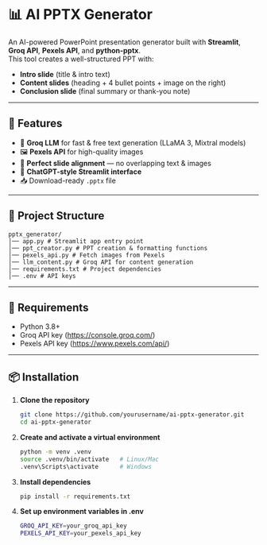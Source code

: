 # 📊 AI PPTX Generator

An AI-powered PowerPoint presentation generator built with **Streamlit**, **Groq API**, **Pexels API**, and **python-pptx**.  
This tool creates a well-structured PPT with:
- **Intro slide** (title & intro text)
- **Content slides** (heading + 4 bullet points + image on the right)
- **Conclusion slide** (final summary or thank-you note)

---

## 🚀 Features
- 🧠 **Groq LLM** for fast & free text generation (LLaMA 3, Mixtral models)
- 🖼 **Pexels API** for high-quality images
- 📑 **Perfect slide alignment** — no overlapping text & images
- 🎨 **ChatGPT-style Streamlit interface**
- 📥 Download-ready `.pptx` file

---

## 📂 Project Structure
    pptx_generator/
    │── app.py # Streamlit app entry point
    │── ppt_creator.py # PPT creation & formatting functions
    │── pexels_api.py # Fetch images from Pexels
    │── llm_content.py # Groq API for content generation
    │── requirements.txt # Project dependencies
    │── .env # API keys


---

## 🔑 Requirements
- Python 3.8+
- Groq API key (https://console.groq.com/)
- Pexels API key (https://www.pexels.com/api/)

---

## 📦 Installation
1. **Clone the repository**
     ```bash
    git clone https://github.com/yourusername/ai-pptx-generator.git
    cd ai-pptx-generator
2. **Create and activate a virtual environment**
      ```bash
      python -m venv .venv
      source .venv/bin/activate   # Linux/Mac
      .venv\Scripts\activate      # Windows
3. **Install dependencies**
     ```bash
     pip install -r requirements.txt
4. **Set up environment variables in .env**
    ```bash
    GROQ_API_KEY=your_groq_api_key
    PEXELS_API_KEY=your_pexels_api_key
